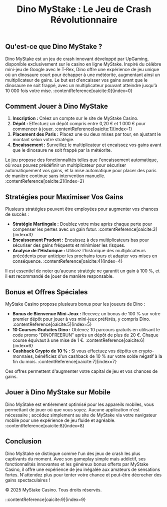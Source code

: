 <!DOCTYPE html>
<html lang="fr">
<head>
    <meta charset="UTF-8">
    <meta name="viewport" content="width=device-width, initial-scale=1.0">
    <meta name="description" content="Découvrez Dino MyStake, le jeu de crash captivant du casino MyStake. Apprenez comment jouer, les stratégies gagnantes et les bonus disponibles pour maximiser vos gains.">
    <meta name="keywords" content="Dino MyStake, jeu de crash, casino en ligne, stratégies de jeu, bonus casino">
    <link rel="stylesheet" href="styles.css">
</head>
<body>
    <header>
        <h1>Dino MyStake : Le Jeu de Crash Révolutionnaire</h1>
    </header>
    <main>
        <section>
            <h2>Qu'est-ce que Dino MyStake ?</h2>
            <p>Dino MyStake est un jeu de crash innovant développé par UpGaming, disponible exclusivement sur le casino en ligne MyStake. Inspiré du célèbre mini-jeu de Google avec le T-Rex, Dino offre une expérience de jeu unique où un dinosaure court pour échapper à une météorite, augmentant ainsi un multiplicateur de gains. Le but est d'encaisser vos gains avant que le dinosaure ne soit frappé, avec un multiplicateur pouvant atteindre jusqu'à 10 000 fois votre mise. :contentReference[oaicite:0]{index=0}</p>
        </section>
        <section>
            <h2>Comment Jouer à Dino MyStake</h2>
            <ol>
                <li><strong>Inscription :</strong> Créez un compte sur le site de MyStake Casino.</li>
                <li><strong>Dépôt :</strong> Effectuez un dépôt compris entre 0,20 € et 1 000 € pour commencer à jouer. :contentReference[oaicite:1]{index=1}</li>
                <li><strong>Placement des Paris :</strong> Placez une ou deux mises par tour, en ajustant le montant selon votre stratégie.</li>
                <li><strong>Encaissement :</strong> Surveillez le multiplicateur et encaissez vos gains avant que le dinosaure ne soit frappé par la météorite.</li>
            </ol>
            <p>Le jeu propose des fonctionnalités telles que l'encaissement automatique, où vous pouvez prédéfinir un multiplicateur pour sécuriser automatiquement vos gains, et la mise automatique pour placer des paris de manière continue sans intervention manuelle. :contentReference[oaicite:2]{index=2}</p>
        </section>
        <section>
            <h2>Stratégies pour Maximiser Vos Gains</h2>
            <p>Plusieurs stratégies peuvent être employées pour augmenter vos chances de succès :</p>
            <ul>
                <li><strong>Stratégie Martingale :</strong> Doublez votre mise après chaque perte pour compenser les pertes avec un gain futur. :contentReference[oaicite:3]{index=3}</li>
                <li><strong>Encaissement Prudent :</strong> Encaissez à des multiplicateurs bas pour sécuriser des gains fréquents et minimiser les risques.</li>
                <li><strong>Analyse de l'Historique :</strong> Utilisez l'historique des multiplicateurs précédents pour anticiper les prochains tours et adapter vos mises en conséquence. :contentReference[oaicite:4]{index=4}</li>
            </ul>
            <p>Il est essentiel de noter qu'aucune stratégie ne garantit un gain à 100 %, et il est recommandé de jouer de manière responsable.</p>
        </section>
        <section>
            <h2>Bonus et Offres Spéciales</h2>
            <p>MyStake Casino propose plusieurs bonus pour les joueurs de Dino :</p>
            <ul>
                <li><strong>Bonus de Bienvenue Mini-Jeux :</strong> Recevez un bonus de 100 % sur votre premier dépôt pour jouer à vos mini-jeux préférés, y compris Dino. :contentReference[oaicite:5]{index=5}</li>
                <li><strong>10 Courses Gratuites Dino :</strong> Obtenez 10 parcours gratuits en utilisant le code promo "DINOFREERUN" après un dépôt de plus de 20 €. Chaque course équivaut à une mise de 1 €. :contentReference[oaicite:6]{index=6}</li>
                <li><strong>Cashback Crypto de 10 % :</strong> Si vous effectuez vos dépôts en crypto-monnaies, bénéficiez d'un cashback de 10 % sur votre solde négatif à la fin du mois. :contentReference[oaicite:7]{index=7}</li>
            </ul>
            <p>Ces offres permettent d'augmenter votre capital de jeu et vos chances de gains.</p>
        </section>
        <section>
            <h2>Jouer à Dino MyStake sur Mobile</h2>
            <p>Dino MyStake est entièrement optimisé pour les appareils mobiles, vous permettant de jouer où que vous soyez. Aucune application n'est nécessaire ; accédez simplement au site de MyStake via votre navigateur mobile pour une expérience de jeu fluide et agréable. :contentReference[oaicite:8]{index=8}</p>
        </section>
        <section>
            <h2>Conclusion</h2>
            <p>Dino MyStake se distingue comme l'un des jeux de crash les plus captivants du moment. Avec son gameplay simple mais addictif, ses fonctionnalités innovantes et les généreux bonus offerts par MyStake Casino, il offre une expérience de jeu inégalée aux amateurs de sensations fortes. N'attendez plus pour tenter votre chance et peut-être décrocher des gains spectaculaires !</p>
        </section>
    </main>
    <footer>
        <p>&copy; 2025 MyStake Casino. Tous droits réservés.</p>
    
::contentReference[oaicite:9]{index=9}

